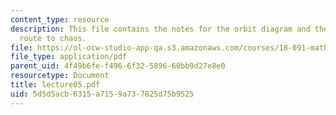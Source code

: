 ```yaml
---
content_type: resource
description: This file contains the notes for the orbit diagram and the period-doubling
  route to chaos.
file: https://ol-ocw-studio-app-qa.s3.amazonaws.com/courses/18-091-mathematical-exposition-spring-2005/5d5d5acb6315a7159a737825d75b9525_lecture05.pdf
file_type: application/pdf
parent_uid: 4f49b6fe-f496-6f32-5896-60bb9d27e8e0
resourcetype: Document
title: lecture05.pdf
uid: 5d5d5acb-6315-a715-9a73-7825d75b9525
---
```

